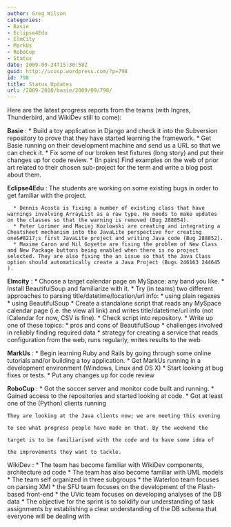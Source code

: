 ```yaml
---
author: Greg Wilson
categories:
- Basie
- Eclipse4Edu
- ElmCity
- MarkUs
- RoboCup
- Status
date: 2009-09-24T15:30:58Z
guid: http://ucosp.wordpress.com/?p=798
id: 798
title: Status Updates
url: /2009-2010/basie/2009/09/798/
---
```


Here are the latest progress reports from the teams (with Ingres, Thunderbird, and WikiDev still to come):

**Basie**
:     * Build a toy application in Django and check it into the Subversion repository to prove that they have started learning the framework.
      * Get Basie running on their development machine and send us a URL so that we can check it.
      * Fix some of our broken test fixtures (long story) and put their changes up for code review.
      * (In pairs) Find examples on the web of prior art related to their chosen sub-project for the term and write a blog post about them.

**Eclipse4Edu**
:   The students are working on some existing bugs in order to get familiar with the project.</p> 
    
      * Dennis Acosta is fixing a number of existing class that have warnings involving ArrayList as a raw type. He needs to make updates on the classes so that the warning is removed (Bug 288854).
      * Peter Lorimer and Maciej Kozlowski are creating and integrating a Cheatsheet mechanism into the JavaLite perspective for creating one&#8217;s first JavaLite project and writing Java code (Bug 288852).
      * Maxime Caron and Nil Goyette are fixing the problem of New Class and New Package buttons being enabled when there is no project selected. They are also fixing the an issue so that the Java Class option should automatically create a Java Project (Bugs 246163 244645 ).

**Elmcity**
:     * Choose a target calendar page on MySpace: any band you like.
      * Install BeautifulSoup and familiarize with it.
      * Try (in teams) two different approaches to parsing title/datetime/location/url info: 
          * using plain regexes
          * using BeautifulSoup
      * Create a standalone script that reads any MySpace calendar page (i.e. the view all link) and writes title/datetime/url info (not iCalendar for now, CSV is fine).
      * Check script into repository.
      * Write up one of these topics: 
          * pros and cons of BeautifulSoup
          * challenges involved in reliably finding required data
          * strategy for creating a service that reads configuration from the web, runs regularly, writes results to the web

**MarkUs**
:     * Begin learning Ruby and Rails by going through some online tutorials and/or building a toy application.
      * Get MarkUs running in a development environment (Windows, Linux and OS X)
      * Start looking at bug fixes or tests.
      * Put any changes up for code review

**RoboCup**
:     * Got the soccer server and monitor code built and running.
      * Gained access to the repositories and started looking at code.
      * Got at least one of the (Python) clients running
    
    They are looking at the Java clients now; we are meeting this evening
  
    to see what progress people have made on that. By the weekend the
  
    target is to be familiarised with the code and to have some idea of
  
    the improvements they want to tackle.

WikiDev
:     * The team has become familiar with WikiDev components, architecture ad code
      * The team has also become familiar with UML models
      * The team self organized in three subgroups 
          * the Waterloo team focuses on parsing XMI
          * the SFU team focuses on the development of the Flash-based front-end
          * the UVic team focuses on developing analyses of the DB data
      * The objective for the sprint is to solidify our understanding of task assignments by establishing a clear understanding of the DB schema that everyone will be dealing with